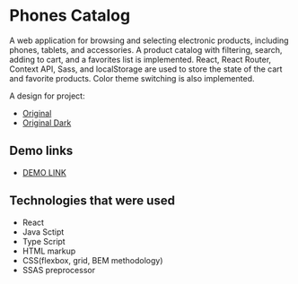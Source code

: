 # Phones Catalog
A web application for browsing and selecting electronic products, including phones, tablets, and accessories. A product catalog with filtering, search, adding to cart, and a favorites list is implemented. React, React Router, Context API, Sass, and localStorage are used to store the state of the cart and favorite products. Color theme switching is also implemented.

A design for project:
- [Original](https://www.figma.com/file/T5ttF21UnT6RRmCQQaZc6L/Phone-catalog-(V2)-Original)
- [Original Dark](https://www.figma.com/file/BUusqCIMAWALqfBahnyIiH/Phone-catalog-(V2)-Original-Dark)

## Demo links
- [DEMO LINK](https://Anya-Laban.github.io/phone-catalog/)

## Technologies that were used
- React
- Java Sctipt
- Type Script
- HTML markup
- CSS(flexbox, grid, BEM methodology)
- SSAS preprocessor
